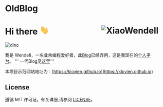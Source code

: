 # OldBlog

# Hi there <img src="https://raw.githubusercontent.com/XiaoWendell/XiaoWendell/master/images/wave.gif" width="30px" height="30px" /> <img align="right" src="https://profile-counter.glitch.me/XiaoWendell/count.svg" alt="XiaoWendell" />

![dino](https://raw.githubusercontent.com/XiaoWendell/ProjectAssets/master/images/GIF/dino.gif 'dino')

我是 Wendell，一名业余编程爱好者，此[Blog](https://XiaoWendell.github.io/OldBlog/)已经弃用，这是我现在的[个人平台](https://XiaoWendell.github.io/)。
''' 一代Blog见[这里](https://github.com/XiaoWendell/OldBlog/releases/tag/v1.0.1)'''

本项目示范网站地址为：[https://klovien.github.io](https://klovien.github.io) 

## License

遵循 MIT 许可证。有关详细,请参阅 [LICENSE](https://github.com/XiaoWendell/OldBlog/blob/master/LICENSE)。
